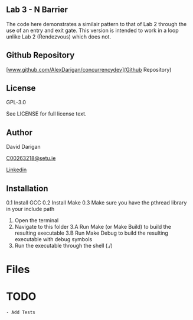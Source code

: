 ## Lab 3 - N Barrier

The code here demonstrates a similair pattern to that of Lab 2 through the use of an entry and exit gate. This version is intended to work in a loop unlike Lab 2 (Rendezvous) which does not.

## Github Repository 

[www.github.com/AlexDarigan/concurrencydev](Github Repository)

## License

GPL-3.0

See LICENSE for full license text.

## Author

David Darigan

C00263218@setu.ie

[Linkedin](https://www.linkedin.com/in/daviddarigan/)

## Installation

0.1 Install GCC
0.2 Install Make
0.3 Make sure you have the pthread library in your include path
1.  Open the terminal
2.  Navigate to this folder
3.A Run Make (or Make Build) to build the resulting executable
3.B Run Make Debug to build the resulting executable with debug symbols
4.  Run the executable through the shell (./<exenamehere>)

# Files



# TODO

    - Add Tests


